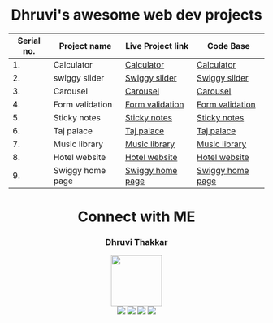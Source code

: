 <h1 id="Dhruvi" align="center">Dhruvi's awesome web dev projects</h1>

<div align="center">

| Serial no. | Project name    | Live Project link                                                | Code Base                                   |
|------------|-----------------|------------------------------------------------------------------|---------------------------------------------|
|     1.     | Calculator      | [Calculator](https://calculator-umber-one.vercel.app/)           | [Calculator](https://github.com/Ashish-khanagwal/Awesome-web-dev/tree/main/Dhruvi's-Frontend-Project/DAY%20(CALCULATOR)) |
|     2.     | swiggy slider   | [Swiggy slider](https://swiggy-slider.vercel.app/)               | [Swiggy slider](https://github.com/Ashish-khanagwal/Awesome-web-dev/tree/main/Dhruvi's-Frontend-Project/DAY%20(SWIGGY'S%20SLIDER)) |
|     3.     | Carousel        | [Carousel](https://carousel-teal.vercel.app/)                    | [Carousel](https://github.com/Ashish-khanagwal/Awesome-web-dev/tree/main/Dhruvi's-Frontend-Project/DAY%20(CAROUSEL)) |
|     4.     | Form validation | [Form validation](https://form-validation-eta-sepia.vercel.app/) | [Form validation](https://github.com/Ashish-khanagwal/Awesome-web-dev/tree/main/Dhruvi's-Frontend-Project/DAY%20(%20FORM%20%20VALIDATION%20)) |
|     5.     | Sticky notes    | [Sticky notes](https://sticky-notes-six.vercel.app/)             | [Sticky notes](https://github.com/Ashish-khanagwal/Awesome-web-dev/tree/main/Dhruvi's-Frontend-Project/Day%20(STICKY%20NOTES)) |
|     6.     | Taj palace      | [Taj palace](https://palace-seven.vercel.app/)                   | [Taj palace](https://github.com/Ashish-khanagwal/Awesome-web-dev/tree/main/Dhruvi's-Frontend-Project/DAY%20-%20(PALACE%20)) |
|     7.     | Music library   | [Music library](https://music-library-one.vercel.app/)           | [Music library](https://github.com/Ashish-khanagwal/Awesome-web-dev/tree/main/Dhruvi's-Frontend-Project/MUSIC) |
|     8.     | Hotel website   | [Hotel website](https://template-dusky-rho.vercel.app/)          | [Hotel website](https://github.com/Ashish-khanagwal/Awesome-web-dev/tree/main/Dhruvi's-Frontend-Project/DAY%20(TEMPLATE)) |
|     9.     | Swiggy home page | [Swiggy home page](https://50-projects-50-days-gnjg.vercel.app/) | [Swiggy home page](https://github.com/Ashish-khanagwal/Awesome-web-dev/tree/main/Dhruvi's-Frontend-Project/DAY%20(SWIGGY'S%20HOME%20PAGE)) |

</div>

<h1 align="center">Connect with ME</h1>

<h3 align="center">Dhruvi Thakkar</h3>
<div align="center">
<img width="100" src="https://user-images.githubusercontent.com/75534912/198829051-3c7f6211-41d2-4fa2-909f-4e381ec81eaf.png"/>
</div>

<div align="center">
<a href="https://github.com/DhruviThakkar210"><img src="https://img.shields.io/badge/GitHub-100000?style=for-the-badge&logo=github&logoColor=white"/></a>
<a href="https://twitter.com/dhruvicodes"><img src="https://img.shields.io/badge/Twitter-1DA1F2?style=for-the-badge&logo=twitter&logoColor=white"/></a>
<a href="https://www.linkedin.com/in/dhruvi-thakkar-880554234"><img src="https://img.shields.io/badge/LinkedIn-0077B5?style=for-the-badge&logo=linkedin&logoColor=white"/></a>
<a href="https://linktr.ee/dhruvithakkar"><img src="https://img.shields.io/badge/linktree-39E09B?style=for-the-badge&logo=linktree&logoColor=white"/></a>
</div>






